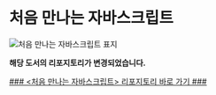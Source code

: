   
# 처음 만나는 자바스크립트
  
 ![처음 만나는 자바스크립트 표지](http://image.kyobobook.co.kr/images/book/large/777/l9791185890777.jpg)
  
**해당 도서의 리포지토리가 변경되었습니다.**  

[### <처음 만나는 자바스크립트> 리포지토리 바로 가기 ###](https://github.com/Jpub/FirststepJavascript)  



